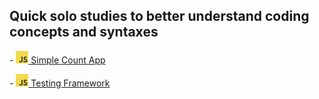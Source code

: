 ## Quick solo studies to better understand coding concepts and syntaxes

*-* [<img height="20" src="https://raw.githubusercontent.com/github/explore/80688e429a7d4ef2fca1e82350fe8e3517d3494d/topics/javascript/javascript.png"> Simple Count App](https://github.com/camilla000/studies/tree/main/counter)

*-* [<img height="20" src="https://raw.githubusercontent.com/github/explore/80688e429a7d4ef2fca1e82350fe8e3517d3494d/topics/javascript/javascript.png"> Testing Framework]()




<!-- [![willianrod's wakatime stats](https://github-readme-stats.vercel.app/api/wakatime?username=camilla000)](https://github.com/anuraghazra/github-readme-stats) -->
